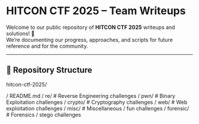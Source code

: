 # HITCON CTF 2025 – Team Writeups

Welcome to our public repository of **HITCON CTF 2025** writeups and solutions! 🎉  
We’re documenting our progress, approaches, and scripts for future reference and for the community.

---

## 📂 Repository Structure
hitcon-ctf-2025/

/ README.md
/ re/ # Reverse Engineering challenges
/ pwn/ # Binary Exploitation challenges
/ crypto/ # Cryptography challenges
/ web/ # Web exploitation challenges
/ misc/ # Miscellaneous / fun challenges
/ forensic/ # Forensics / stego challenges

